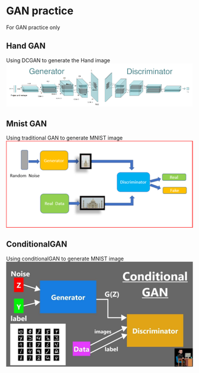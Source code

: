 # GAN practice
For GAN practice only

## Hand GAN
Using DCGAN to generate the Hand image
![DCGAN](./docs/DCGAN.png)

## Mnist GAN
Using traditional GAN to generate MNIST image
![TraditionalGAN](./docs/TraditionalGAN.png)

## ConditionalGAN
Using conditionalGAN to generate MNIST image
![ConditionalGAN](./docs/ConditionalGAN.jpg)